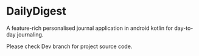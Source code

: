 # DailyDigest
A feature-rich personalised journal application in android kotlin for day-to-day journaling.

Please check Dev branch for project source code.

